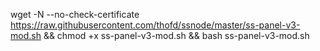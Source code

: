wget -N --no-check-certificate https://raw.githubusercontent.com/thofd/ssnode/master/ss-panel-v3-mod.sh && chmod +x ss-panel-v3-mod.sh && bash ss-panel-v3-mod.sh
